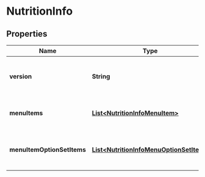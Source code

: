
# NutritionInfo

## Properties
Name | Type | Description | Notes
------------ | ------------- | ------------- | -------------
**version** | **String** | Version of the nutrition information model |  [optional]
**menuItems** | [**List&lt;NutritionInfoMenuItem&gt;**](NutritionInfoMenuItem.md) | List of menu item nutrition infos |  [optional]
**menuItemOptionSetItems** | [**List&lt;NutritionInfoMenuOptionSetItem&gt;**](NutritionInfoMenuOptionSetItem.md) | List of menu item option set nutrition infos |  [optional]




